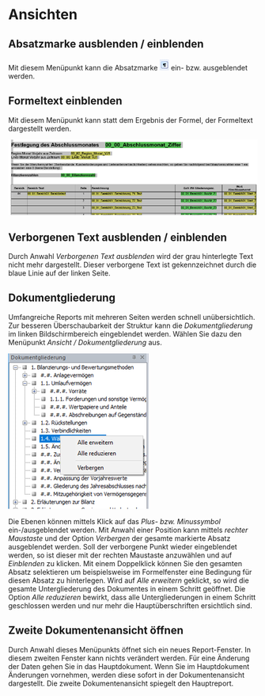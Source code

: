# Ansichten

## Absatzmarke ausblenden / einblenden

Mit diesem Menüpunkt kann die Absatzmarke ![Image](img/image62.png) ein- bzw. ausgeblendet werden.

## Formeltext einblenden

Mit diesem Menüpunkt kann statt dem Ergebnis der Formel, der Formeltext dargestellt werden.

![Image](img/image63.png)

## Verborgenen Text ausblenden / einblenden

Durch Anwahl *Verborgenen Text ausblenden* wird der grau hinterlegte Text nicht mehr dargestellt. Dieser verborgene Text ist gekennzeichnet durch die blaue Linie auf der linken Seite.

## Dokumentgliederung

Umfangreiche Reports mit mehreren Seiten werden schnell unübersichtlich. Zur besseren Überschaubarkeit der Struktur kann die *Dokumentgliederung* im linken Bildschirmbereich eingeblendet werden. Wählen Sie dazu den Menüpunkt *Ansicht / Dokumentgliederung* aus.

![Image](img/image64.png)

Die Ebenen können mittels Klick auf das *Plus- bzw. Minussymbol* ein-/ausgeblendet werden. Mit Anwahl einer Position kann mittels *rechter Maustaste* und der Option *Verbergen* der gesamte markierte Absatz ausgeblendet werden. Soll der verborgene Punkt wieder eingeblendet werden, so ist dieser mit der rechten Maustaste anzuwählen und auf *Einblenden* zu klicken. Mit einem Doppelklick können Sie den gesamten Absatz selektieren um beispielsweise im Formelfenster eine Bedingung für diesen Absatz zu hinterlegen. Wird auf *Alle erweitern* geklickt, so wird die gesamte Untergliederung des Dokumentes in einem Schritt geöffnet. Die Option *Alle reduzieren* bewirkt, dass alle Untergliederungen in einem Schritt geschlossen werden und nur mehr die
Hauptüberschriften ersichtlich sind.

## Zweite Dokumentenansicht öffnen

Durch Anwahl dieses Menüpunkts öffnet sich ein neues Report-Fenster. In diesem zweiten Fenster kann nichts verändert werden. Für eine Änderung der Daten gehen Sie in das Hauptdokument. Wenn Sie im Hauptdokument Änderungen vornehmen, werden diese sofort in der Dokumentenansicht dargestellt. Die zweite Dokumentenansicht spiegelt den Hauptreport.